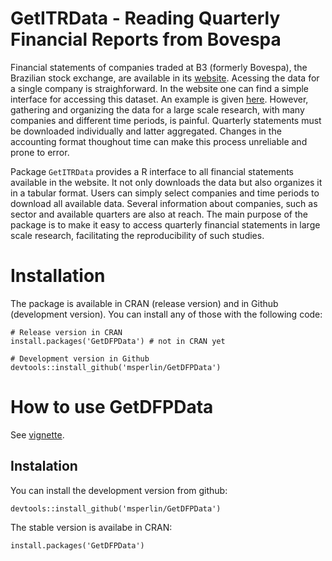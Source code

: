 # GetITRData - Reading Quarterly Financial Reports from Bovespa

Financial statements of companies traded at B3 (formerly Bovespa), the Brazilian stock exchange, are available in its [website](http://www.bmfbovespa.com.br/). Acessing the data for a single company is straighforward. In the website one can find a simple interface for accessing this dataset. An example is given [here](https://www.rad.cvm.gov.br/ENETCONSULTA/frmGerenciaPaginaFRE.aspx?NumeroSequencialDocumento=67775&CodigoTipoInstituicao=2). However, gathering and organizing the data for a large scale research, with many companies and different time periods, is painful. Quarterly statements must be downloaded individually and latter aggregated. Changes in the accounting format thoughout time can make this process unreliable and prone to error.

Package `GetITRData` provides a R interface to all financial statements available in the website. It not only downloads the data but also organizes it in a tabular format. Users can simply select companies and time periods to download all available data. Several information about companies, such as sector and available quarters are also at reach. The main purpose of the package is to make it easy to access quarterly financial statements in large scale research, facilitating the reproducibility of such studies.

# Installation

The package is available in CRAN (release version) and in Github (development version). You can install any of those with the following code:

```
# Release version in CRAN
install.packages('GetDFPData') # not in CRAN yet

# Development version in Github
devtools::install_github('msperlin/GetDFPData')
```

# How to use GetDFPData

See [vignette](https://CRAN.R-project.org/package=GetDFPData).

## Instalation

You can install the development version from github:

```
devtools::install_github('msperlin/GetDFPData')
``` 
    
The stable version is availabe in CRAN:

```
install.packages('GetDFPData')
``` 
